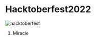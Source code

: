# Hacktoberfest2022
![hacktoberfest](https://hacktoberfest.com/_next/static/media/logo-hacktoberfest--horizontal.ebc5fdc8.svg)


1. Miracle
